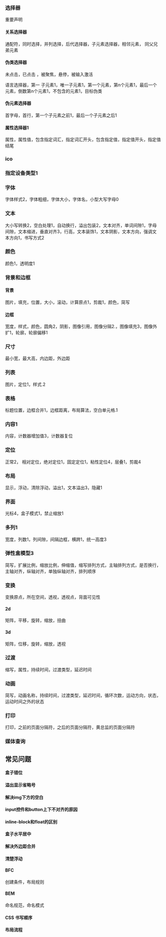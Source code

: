 ###  选择器

重要声明

#### 关系选择器

通配符，同时选择，并列选择，后代选择器，子元素选择器，相邻元素，  同父兄弟元素

#### 伪类选择器

未点击，已点击 ，被聚焦，悬停，被输入激活

语言选择器，第一 子元素1，唯一子元素1，第一个元素，第n个元素1，最后一个元素，倒数第n个元素1，不包含的元素1，目标伪类

#### 伪元素选择器

首字母，首行，第一个子元素之前1，最后一个子元素之后1

#### 属性选择器1

属性，属性值，包含指定词汇，指定词汇开头，包含指定值，指定值开头，指定值结尾

### ico

### 指定设备类型1

### 字体

字体样式2，字体粗细，字体大小，字体名，小型大写字母0

### 文本

大小写转换2，空白处理1，自动换行，溢出包装2，文本对齐，单词间隙1，字母间隙，文本缩进，垂直对齐3，行高，文本装饰1，文本阴影，文本方向，强调文本方向1，书写方式2

### 颜色

颜色1，透明度1

### 背景和边框

#### 背景

图片，填充，位置，大小，滚动，计算原点1，剪裁1，颜色，简写

#### 边框

宽度，样式，颜色，圆角2，阴影，图像引用，图像分隔2.，图像填充3，图像外扩1，轮廓，轮廓偏移1

### 尺寸

最小宽，最大高，内边距，外边距

### 列表

图片，定位1，样式.2

### 表格

标题位置，边框合并1，边框距离，布局算法，空白单元格.1

### 内容1

内容，计数器增加值3，计数器复位

### 定位

正常2， 相对定位，绝对定位1，固定定位1，粘性定位4，层叠1，剪裁4

### 布局

显示，浮动，清除浮动，溢出1，文本溢出3，隐藏1

### 界面

光标4，盒子模式1，禁止缩放1

### 多列1

宽度，列数1，列间隙，间隔边框，横跨1，统一高度3

### 弹性盒模型3

简写，扩展比例，缩放比例，伸缩值，缩写排列方式，主轴排列方式，是否换行，主轴对齐，纵轴对齐，单独纵轴对齐，排列顺序

### 变换

变换原点，所在空间，透视，透视点，背面可见性

#### 2d

矩阵，平移，旋转，缩放，扭曲

#### 3d

矩阵，位移，旋转，缩放，透视

### 过渡

缩写，属性，持续时间，过渡类型，延迟时间

### 动画

简写，动画名称，持续时间，过渡类型，延迟时间，循环次数，运动方向，状态，运动时间之外的状态

### 打印

打印，之前的页面分隔符，之后的页面分隔符，黄总监的页面分隔符

### 媒体查询

## 常见问题

#### 盒子错位

#### 溢出显示省略号

#### 解决img下方的空白

#### input控件和button上下不对齐的原因

#### inline-block和float的区别

#### 盒子水平居中

#### 解决外边距合并

#### 清楚浮动

#### BFC

创建条件，布局规则

#### BEM

命名规范，命名模式

#### CSS 书写顺序

#### 布局流程



